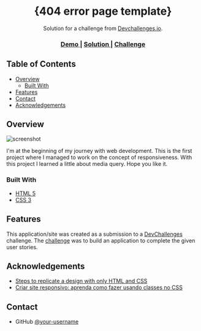 <!-- Please update value in the {}  -->

<h1 align="center">{404 error page template}</h1>

<div align="center">
   Solution for a challenge from  <a href="http://devchallenges.io" target="_blank">Devchallenges.io</a>.
</div>

<div align="center">
  <h3>
    <a href="https://{your-demo-link.your-domain}">
      Demo
    </a>
    <span> | </span>
    <a href="https://{your-url-to-the-solution}">
      Solution
    </a>
    <span> | </span>
    <a href="https://devchallenges.io/challenges/wBunSb7FPrIepJZAg0sY">
      Challenge
    </a>
  </h3>
</div>

<!-- TABLE OF CONTENTS -->

## Table of Contents

- [Overview](#overview)
  - [Built With](#built-with)
- [Features](#features)
- [Contact](#contact)
- [Acknowledgements](#acknowledgements)

<!-- OVERVIEW -->

## Overview

![screenshot](https://imgbox.com/zG3WNBR8)

I'm at the beginning of my journey with web development. This is the first project where I managed to work on the concept of responsiveness. With this project I learned a little about media query. Hope you like it.

### Built With

- [HTML 5](https://developer.mozilla.org/pt-BR/docs/Web/HTML)
- [CSS 3](https://developer.mozilla.org/pt-BR/docs/Web/CSS/)

## Features

This application/site was created as a submission to a [DevChallenges](https://devchallenges.io/challenges) challenge. The [challenge](https://devchallenges.io/challenges/wBunSb7FPrIepJZAg0sY) was to build an application to complete the given user stories.


## Acknowledgements

- [Steps to replicate a design with only HTML and CSS](https://devchallenges-blogs.web.app/how-to-replicate-design/)
- [Criar site responsivo: aprenda como fazer usando classes no CSS](https://www.hostinger.com.br/tutoriais/criar-site-responsivo-css)


## Contact

- GitHub [@your-username](https://{github.com/your-usermame})

